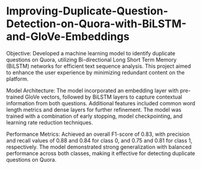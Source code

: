 # Improving-Duplicate-Question-Detection-on-Quora-with-BiLSTM-and-GloVe-Embeddings
Objective: Developed a machine learning model to identify duplicate questions on Quora, utilizing Bi-directional Long Short Term Memory (BiLSTM) networks for efficient text sequence analysis. This project aimed to enhance the user experience by minimizing redundant content on the platform.

Model Architecture: The model incorporated an embedding layer with pre-trained GloVe vectors, followed by BiLSTM layers to capture contextual information from both questions. Additional features included common word length metrics and dense layers for further refinement. The model was trained with a combination of early stopping, model checkpointing, and learning rate reduction techniques.

Performance Metrics: Achieved an overall F1-score of 0.83, with precision and recall values of 0.88 and 0.84 for class 0, and 0.75 and 0.81 for class 1, respectively. The model demonstrated strong generalization with balanced performance across both classes, making it effective for detecting duplicate questions on Quora.
